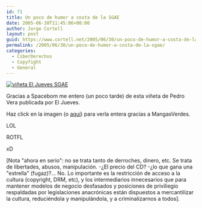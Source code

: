 ```yaml
---
id: 71
title: Un poco de humor a costa de la SGAE
date: 2005-06-30T11:45:06+00:00
author: Jorge Cortell
layout: post
guid: https://www.cortell.net/2005/06/30/un-poco-de-humor-a-costa-de-la-sgae/
permalink: /2005/06/30/un-poco-de-humor-a-costa-de-la-sgae/
categories:
  - CiberDerechos
  - Copyfight
  - General
---
```

[![viñeta El Jueves SGAE](https://blog.spacebom.com/imagenes/jueves-sgae.png)](https://www.proyectoisla.com/mangasverdes/wp-content/jueves1.jpg)
  
Gracias a Spacebom me entero (un poco tarde) de esta viñeta de Pedro Vera publicada por El Jueves.
  
Haz click en la imagen (o [aquí­](https://www.proyectoisla.com/mangasverdes/wp-content/jueves1.jpg)) para verla entera gracias a MangasVerdes.
  
LOL
  
ROTFL
  
xD
  
[Nota "ahora en serio": no se trata tanto de derroches, dinero, etc. Se trata de libertades, abusos, manipulación. -¿El precio del CD? -¿lo que gana una "estrella" (fugaz)?... No. Lo importante es la restricción de acceso a la cultura (copyright, DRM, etc), y los intermediarios innecesarios que para mantener modelos de negocio desfasados y posiciones de priviliegio respaldadas por legislaciones anacrónicas están dispuestos a mercantilizar la cultura, reduciéndola y manipulándola, y a criminalizarnos a todos].